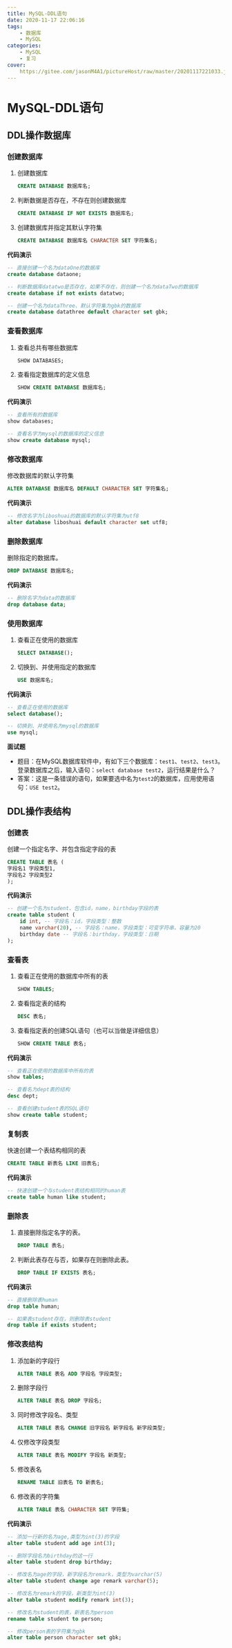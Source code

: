 ```yaml
---
title: MySQL-DDL语句
date: 2020-11-17 22:06:16
tags:
	- 数据库
	- MySQL
categories:
	- MySQL
	- 复习
cover:
	https://gitee.com/jasonM4A1/pictureHost/raw/master/20201117221033.jpg
---
```


# MySQL-DDL语句



## DDL操作数据库

### 创建数据库

1. 创建数据库

   ~~~sql
   CREATE DATABASE 数据库名;
   ~~~

2. 判断数据是否存在，不存在则创建数据库

   ~~~sql
   CREATE DATABASE IF NOT EXISTS 数据库名;
   ~~~

3. 创建数据库并指定其默认字符集

   ~~~sql
   CREATE DATABASE 数据库名 CHARACTER SET 字符集名;
   ~~~

**代码演示**

~~~sql
-- 直接创建一个名为dataOne的数据库
create database dataone;

-- 判断数据库datatwo是否存在，如果不存在，则创建一个名为dataTwo的数据库
create database if not exists datatwo;

-- 创建一个名为dataThree、默认字符集为gbk的数据库
create database datathree default character set gbk;
~~~

### 查看数据库

1. 查看总共有哪些数据库

   ~~~sql
   SHOW DATABASES;
   ~~~

2. 查看指定数据库的定义信息

   ~~~sql
   SHOW CREATE DATABASE 数据库名;
   ~~~

**代码演示**

~~~sql
-- 查看所有的数据库
show databases;

-- 查看名字为mysql的数据库的定义信息
show create database mysql;
~~~

### 修改数据库

修改数据库的默认字符集

~~~sql
ALTER DATABASE 数据库名 DEFAULT CHARACTER SET 字符集名;
~~~

**代码演示**

~~~sql
-- 修改名字为liboshuai的数据库的默认字符集为utf8
alter database liboshuai default character set utf8;
~~~

### 删除数据库

删除指定的数据库。

~~~sql
DROP DATABASE 数据库名;
~~~

**代码演示**

~~~sql
-- 删除名字为data的数据库
drop database data;
~~~

### 使用数据库

1. 查看正在使用的数据库

   ~~~sql
   SELECT DATABASE();
   ~~~

2. 切换到、并使用指定的数据库

   ~~~sql
   USE 数据库名;
   ~~~

**代码演示**

~~~sql
-- 查看正在使用的数据库
select database();

-- 切换到、并使用名为mysql的数据库
use mysql;
~~~

**面试题**

+ 题目：在MySQL数据库软件中，有如下三个数据库：`test1`、`test2`、`test3`。登录数据库之后，输入语句：`select database test2`，运行结果是什么？
+ 答案：这是一条错误的语句，如果要选中名为`test2`的数据库，应用使用语句：`USE test2`。



## DDL操作表结构

### 创建表

创建一个指定名字、并包含指定字段的表

~~~sql
CREATE TABLE 表名 (
字段名1 字段类型1,
字段名2 字段类型2
);
~~~

**代码演示**

~~~sql
-- 创建一个名为student、包含id，name，birthday字段的表
create table student (
	id int, -- 字段名：id，字段类型：整数
    name varchar(20), -- 字段名：name，字段类型：可变字符串，容量为20
    birthday date -- 字段名：birthday，字段类型：日期
);
~~~

### 查看表

1. 查看正在使用的数据库中所有的表

   ~~~sql
   SHOW TABLES;
   ~~~

2. 查看指定表的结构

   ~~~sql
   DESC 表名;
   ~~~

3. 查看指定表的创建SQL语句（也可以当做是详细信息）

   ~~~sql
   SHOW CREATE TABLE 表名;
   ~~~

**代码演示**

~~~sql
-- 查看正在使用的数据库中所有的表
show tables;

-- 查看名为dept表的结构
desc dept;

-- 查看创建student表的SQL语句
show create table student;
~~~

### 复制表

快速创建一个表结构相同的表

~~~sql
CREATE TABLE 新表名 LIKE 旧表名;
~~~

**代码演示**

~~~sql
-- 快速创建一个与student表结构相同的human表
create table human like student;
~~~

### 删除表

1. 直接删除指定名字的表。

   ~~~sql
   DROP TABLE 表名;
   ~~~

2. 判断此表存在与否，如果存在则删除此表。

   ~~~sql
   DROP TABLE IF EXISTS 表名;
   ~~~

**代码演示**

~~~sql
-- 直接删除表human
drop table human;

-- 如果表student存在，则删除表student
drop table if exists student;
~~~

### 修改表结构

1. 添加新的字段行

   ~~~sql
   ALTER TABLE 表名 ADD 字段名 字段类型;
   ~~~

2. 删除字段行

   ~~~sql
   ALTER TABLE 表名 DROP 字段名;
   ~~~

3. 同时修改字段名、类型

   ~~~sql
   ALTER TABLE 表名 CHANGE 旧字段名 新字段名 新字段类型;
   ~~~

4. 仅修改字段类型

   ~~~sql
   ALTER TABLE 表名 MODIFY 字段名 新类型;
   ~~~

5. 修改表名

   ~~~sql
   RENAME TABLE 旧表名 TO 新表名;
   ~~~

6. 修改表的字符集

   ~~~sql
   ALTER TABLE 表名 CHARACTER SET 字符集;
   ~~~

**代码演示**

~~~sql
-- 添加一行新的名为age,类型为int(3)的字段
alter table student add age int(3);

-- 删除字段名为birthday的这一行
alter table student drop birthday;

-- 修改名为age的字段，新字段名为remark，类型为varchar(5)
alter table student change age remark varchar(5);

-- 修改名为remark的字段，新类型为int(3)
alter table student modify remark int(3);

-- 修改名为student的表，新表名为person
rename table student to person;

-- 修改person表的字符集为gbk
alter table person character set gbk;
~~~

